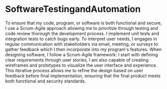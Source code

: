 # SoftwareTestingandAutomation
To ensure that my code, program, or software is both functional and secure, I use a Scrum-Agile approach allowing me to prioritize through testing and code review thorough the development process. 
I implement unit tests and integration tests to catch bugs early. To interpret user needs, I engages in regular communication with stakeholders via email, meeting, or surveys to gather feedback which I then incorporate into my program's features. When designing software, I follow a Scrum-Agile framework: I start with defining clear requirements through user stories, I am also capable of creating wireframes and prototypes to visualize the user interface and experience. 
This iterative process allows me to refine the design based on user feedback before final implementation, ensuring that the final product meets both functional and security standards. 

